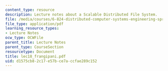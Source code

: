 ```yaml
---
content_type: resource
description: Lecture notes about a Scalable Distributed File System.
file: /media/courses/6-824-distributed-computer-systems-engineering-spring-2006/d1575cb82c17e57bce7accfae289c152_lec18_frangipani.pdf
file_type: application/pdf
learning_resource_types:
- Lecture Notes
ocw_type: OCWFile
parent_title: Lecture Notes
parent_type: CourseSection
resourcetype: Document
title: lec18_frangipani.pdf
uid: d1575cb8-2c17-e57b-ce7a-ccfae289c152
---
```

